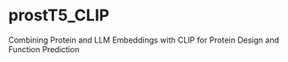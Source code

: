 # prostT5_CLIP
Combining Protein and LLM Embeddings with CLIP for Protein Design and Function Prediction
